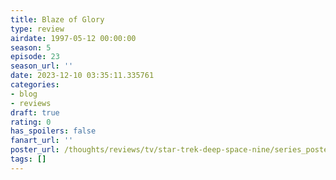```yaml
---
title: Blaze of Glory
type: review
airdate: 1997-05-12 00:00:00
season: 5
episode: 23
season_url: ''
date: 2023-12-10 03:35:11.335761
categories:
- blog
- reviews
draft: true
rating: 0
has_spoilers: false
fanart_url: ''
poster_url: /thoughts/reviews/tv/star-trek-deep-space-nine/series_poster.jpg
tags: []
---
```


